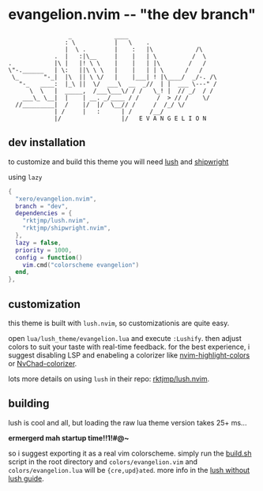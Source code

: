 # evangelion.nvim -- "the dev branch"
```
                 _            ____
                : \           |   \    .
                |  \ .        |    :   |\            /\
             .  |   :|\__     |    |   | \          /  \
.            |\ |   |! \ \    |    |   | |\        /   /
\"-.______   | \:   ||\ \ \   |    |   | | \      /   /
 \_       "-_|  |\  || \ \/   |    |___| ! |\____/  _/-. /\
   "-_   ____:  |_\ ||  \/  ___\  __  _//  | |  ___ \---" /
      \  \   |  _____,  /___\___\/ / /   \_! |  // _/  / /
    ___\_ \__|  |    | __. _/____ / /     /  > // /    \/
  //_________|  /    |/  |/  \__// /     /  /_/ \/
             | /     |   :      | /     /__/
             |/                 |/   E V A N G E L I O N
```
## dev installation

to customize and build this theme you will need [lush](https://github.com/rktjmp/lush.nvim) and [shipwright](https://github.com/rktjmp/shipwright.nvim)

using `lazy`

```lua
{
  "xero/evangelion.nvim",
  branch = "dev",
  dependencies = {
    "rktjmp/lush.nvim",
    "rktjmp/shipwright.nvim",
  },
  lazy = false,
  priority = 1000,
  config = function()
    vim.cmd("colorscheme evangelion")
  end,
},
```

## customization

this theme is built with `lush.nvim`, so customizationis are quite easy.

open `lua/lush_theme/evangelion.lua` and execute `:Lushify`. then adjust colors to suit your taste with real-time feedback. for the best experience, i suggest disabling LSP and enabeling a colorizer like [nvim-highlight-colors](https://github.com/brenoprata10/nvim-highlight-colors) or [NvChad-colorizer](https://github.com/NvChad/nvim-colorizer.lua).

lots more details on using `lush` in their repo: [rktjmp/lush.nvim](https://github.com/rktjmp/lush.nvim).

## building

lush is cool and all, but loading the raw lua theme version takes 25+ ms...

**ermergerd mah startup time!!1!#@~**

so i suggest exporting it as a real vim colorscheme. simply run the
[build.sh](build.sh) script in the root directory and `colors/evangelion.vim` and `colors/evangelion.lua` will be
`{cre,upd}ated`. more info in the [lush without lush guide](https://github.com/rktjmp/lush.nvim/blob/main/BUILD.md).


